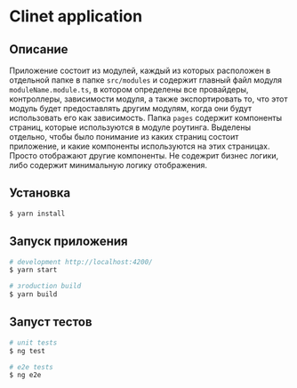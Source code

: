# Clinet application


## Описание
Приложение состоит из модулей, каждый из которых расположен в отдельной папке в папке `src/modules` и содержит главный файл модуля `moduleName.module.ts`, в котором определены все провайдеры, контроллеры, зависимости модуля, а также экспортировать то, что этот модуль будет предоставлять другим модулям, когда они будут использовать его как зависимость.
Папка `pages` содержит компоненты страниц, которые используются в модуле роутинга. Выделены отдельно, чтобы было понимание из каких страниц состоит приложение, и какие компоненты используются на этих страницах. Просто отображают другие компоненты. Не содежрит бизнес логики, либо содержит минимальную логику отображения.

## Установка

```bash
$ yarn install
```

## Запуск приложения

```bash
# development http://localhost:4200/
$ yarn start

# зroduction build
$ yarn build
```


## Запуст тестов
```bash
# unit tests
$ ng test

# e2e tests
$ ng e2e
```